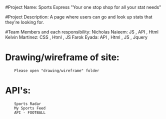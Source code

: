 

#Project Name: 
        Sports Express "Your one stop shop for all your stat needs"

#Project Description:
        A page where users can go and look up stats that they're looking for. 

#Team Members and each responsibility:
        Nicholas Naieem: 
                    JS , API , Html
        Kelvin Martinez: 
                    CSS , Html , JS
        Farok Eyada: 
                    API , Html , JS , Jquery

# Drawing/wireframe of site: 
        Please open "drawing/wireframe" folder

# API's:
        Sports Radar 
        My Sports Feed
        API - FOOTBALL



